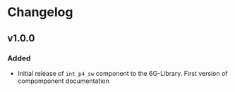 # Changelog

## v1.0.0
### Added
- Initial release of `int_p4_sw` component to the 6G-Library. First version of compomponent documentation
